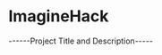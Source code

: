 # ImagineHack

------Project Title and Description-----
<Title>
AI Checker: A Chrome Extension for Countering Misinformation on Websites

<Description>
"AI Checker" is a Google Chrome extension developed to combat misinformation and misleading content on websites. Harnessing the power of AI, it eliminates the need for users to switch tabs and manually search for information, instantly verifying the accuracy of text within articles. In today's hyperconnected information society, its objective is to rebuild trust and accountability in online spaces. Users can simply select suspicious text and click the "AI Checker" button to receive AI-powered fact-checking results and, when necessary, the evidence supporting those findings.

------Team Members------
Shawn
Bunta Iwasaki
Hokiento
Yen-Mei
Saaad

------Technologies Used------
<Frontend>
HTML: Structure for pop-up UI and results display.
CSS: Styling for buttons and results display, UI/UX design.
JavaScript: Detection of user interactions (text selection, button clicks), DOM manipulation (button insertion, dynamic results display).

<Backend/API Integration>
JavaScript: API request processing within the Chrome extension's background.js.
OpenAI API: Execution of AI processes such as text fact-checking, information summarization, and provision of evidence. We will start with a free API and consider expanding to large-scale AI processing in the future.

<Platform>
Google Chrome Extensions API: The foundational API for the extension. It leverages manifest.json for configuration, content_scripts, background service workers, and messaging (chrome.runtime.sendMessage, etc.).

<Version Control>
Git / GitHub: Collaborative development and code management for the team.


------Challenge and Approach------
<Challenge>
In today's hyperconnected world, misinformation and fake news, including misleading headlines and manipulated images, spread faster than ever before. This leads to public confusion, social unrest, and a decline in trust towards media, institutions, and even one another, resulting in real-world consequences. As digital citizens, we all play a role in upholding the truth. However, the scale and speed of today's information environment demand technological solutions that can proactively detect, counter, and educate against misinformation while preserving freedom of speech and access to information.

<Approach>
This project addresses this challenge with a user-centric and technology-driven approach.

<Direct and Proactive Fact-Checking>
Users can fact-check information directly on the webpage they are viewing, without leaving their browser.
This eliminates the need to open new tabs or type search queries, encouraging more frequent and effortless checks of information accuracy.

<Leveraging AI>
We utilize the analytical capabilities of large language models to determine the veracity of selected text and provide relevant facts.
This allows users to easily search regardless of the website's language or format.

<Seamless Integration>
By developing it as a Chrome extension, the tool naturally integrates into the web Browse experience, allowing users to fact-check effortlessly.

<Transparency and Trust>
We clearly state that AI's judgment is not perfect and provide reference links or sources as evidence for its findings. This enhances the tool's reliability and promotes users' digital literacy.

<Phased Development>
In the initial phase, we will focus on text fact-checking. More complex features like image fact-checking are planned for future functional enhancements.

------Usage Instructions------
1, Extension Installation:
    Users install the "AI Checker" extension from the Chrome Web Store.
2, Web Page Browse:
    Users browse any news article, blog, or social media post in their Chrome browser.
3, Text Selection:
    Users select a portion of text in the article that they find questionable.
4, Click "AI Checker" Button:
    They click the "AI Checker" button displayed in the webpage's toolbar.
5, Display Results:
    The extension sends the selected text to the AI in the background, and within seconds, the fact-checking results (e.g., "This claim may be misleading. The actual facts are...") appear as a popup on the page. The results will also include a disclaimer such as "This is an AI judgment; always verify with multiple sources," and, if possible, links to the sources the AI referenced.


